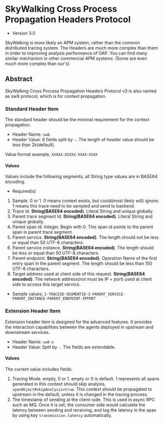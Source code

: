 # SkyWalking Cross Process Propagation Headers Protocol
* Version 3.0

SkyWalking is more likely an APM system, rather than the common distributed tracing system. 
The Headers are much more complex than them in order to improving analysis performance of OAP. 
You can find many similar mechanism in other commercial APM systems. (Some are even much more complex than our's)

## Abstract
SkyWalking Cross Process Propagation Headers Protocol v3 is also named as sw8 protocol, which is for context propagation.

### Standard Header Item
The standard header should be the minimal requirement for the context propagation.
* Header Name: `sw8`.
* Header Value: 8 fields split by `-`. The length of header value should be less than 2k(default).

Value format example, `XXXXX-XXXXX-XXXX-XXXX`

#### Values
Values include the following segments, all String type values are in BASE64 encoding.

- Required(s)
1. Sample. 0 or 1. 0 means context exists, but could(most likely will) ignore. 1 means this trace need to be sampled and send to backend. 
1. Trace Id. **String(BASE64 encoded)**. Literal String and unique globally.
1. Parent trace segment Id. **String(BASE64 encoded)**. Literal String and unique globally.
1. Parent span Id. Integer. Begin with 0. This span id points to the parent span in parent trace segment.
1. Parent service.  **String(BASE64 encoded)**. The length should not be less or equal than 50 UTF-8 characters.
1. Parent service instance.  **String(BASE64 encoded)**.  The length should be less or equal than 50 UTF-8 characters.
1. Parent endpoint. **String(BASE64 encoded)**. Operation Name of the first entry span in the parent segment. The length should be less than 150 UTF-8 characters.
1. Target address used at client side of this request. **String(BASE64 encoded)**. The network address(not must be IP + port) used at client side to access this target
service.

- Sample values, 
`1-TRACEID-SEGMENTID-3-PARENT_SERVICE-PARENT_INSTANCE-PARENT_ENDPOINT-IPPORT`

### Extension Header Item
Extension header item is designed for the advanced features. It provides the interaction capabilities between the agents
deployed in upstream and downstream services.
* Header Name: `sw8-x`
* Header Value: Split by `-`. The fields are extendable.

#### Values
The current value includes fields.
1. Tracing Mode. empty, 0 or 1. empty or 0 is default. 1 represents all spans generated in this context should skip analysis,
`spanObject#skipAnalysis=true`. This context should be propagated to upstream in the default, unless it is changed in the 
tracing process.
2. The timestamp of sending at the client-side. This is used in async RPC such as MQ. Once it is set, the consumer side would calculate the latency between sending and receiving, and tag the latency in the span by using key `transmission.latency` automatically.

